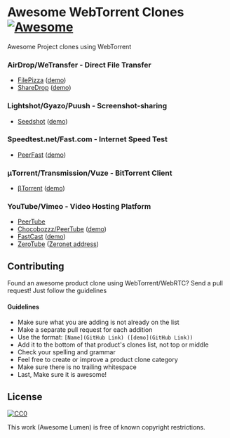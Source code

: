 # Awesome WebTorrent Clones [![Awesome](https://cdn.rawgit.com/sindresorhus/awesome/d7305f38d29fed78fa85652e3a63e154dd8e8829/media/badge.svg)](https://github.com/sindresorhus/awesome)
Awesome Project clones using WebTorrent

### AirDrop/WeTransfer - Direct File Transfer
- [FilePizza](https://github.com/kern/filepizza) ([demo](https://file.pizza/))
- [ShareDrop](https://github.com/cowbell/sharedrop) ([demo](https://www.sharedrop.io/))

### Lightshot/Gyazo/Puush - Screenshot-sharing
- [Seedshot](https://github.com/twobucks/seedshot) ([demo](http://seedshot.io/))

### Speedtest.net/Fast.com - Internet Speed Test
- [PeerFast](https://github.com/DiegoRBaquero/PeerFast) ([demo](https://diegorbaquero.github.io/PeerFast/))

### μTorrent/Transmission/Vuze - BitTorrent Client
- [βTorrent](https://github.com/DiegoRBaquero/BTorrent) ([demo](https://btorrent.xyz))

### YouTube/Vimeo - Video Hosting Platform
- [PeerTube](https://peertube.btorrent.xyz)
- [Chocobozzz/PeerTube](https://github.com/Chocobozzz/PeerTube) ([demo](http://peertube.cpy.re/))
- [FastCast](https://github.com/fastcast/fastcast) ([demo](http://fastcast.nz/))
- [ZeroTube](https://github.com/rllola/zeroTube) ([Zeronet address](http://127.0.0.1:43110/1FUQPLXHimgCvYHH7v3bJXspJ7bMBUXcEb))

## Contributing
Found an awesome product clone using WebTorrent/WebRTC? Send a pull request! Just follow the guidelines

#### Guidelines

* Make sure what you are adding is not already on the list
* Make a separate pull request for each addition
* Use the format: `[Name](GitHub Link) ([demo](GitHub Link))`
* Add it to the bottom of that product's clones list, not top or middle
* Check your spelling and grammar
* Feel free to create or improve a product clone category
* Make sure there is no trailing whitespace
* Last, Make sure it is awesome!

## License

[![CC0](https://i.creativecommons.org/p/zero/1.0/88x31.png)](https://creativecommons.org/publicdomain/zero/1.0/)

This work (Awesome Lumen) is free of known copyright restrictions.
